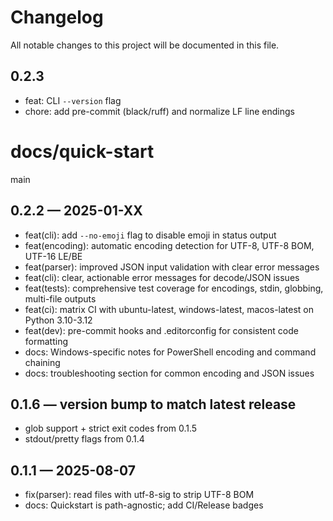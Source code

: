 # Changelog

All notable changes to this project will be documented in this file.

## 0.2.3
- feat: CLI `--version` flag
- chore: add pre-commit (black/ruff) and normalize LF line endings

docs/quick-start
=======

main
## 0.2.2 — 2025-01-XX
- feat(cli): add `--no-emoji` flag to disable emoji in status output
- feat(encoding): automatic encoding detection for UTF-8, UTF-8 BOM, UTF-16 LE/BE
- feat(parser): improved JSON input validation with clear error messages
- feat(cli): clear, actionable error messages for decode/JSON issues
- feat(tests): comprehensive test coverage for encodings, stdin, globbing, multi-file outputs
- feat(ci): matrix CI with ubuntu-latest, windows-latest, macos-latest on Python 3.10-3.12
- feat(dev): pre-commit hooks and .editorconfig for consistent code formatting
- docs: Windows-specific notes for PowerShell encoding and command chaining
- docs: troubleshooting section for common encoding and JSON issues

## 0.1.6 — version bump to match latest release
- glob support + strict exit codes from 0.1.5
- stdout/pretty flags from 0.1.4

## 0.1.1 — 2025-08-07
- fix(parser): read files with utf-8-sig to strip UTF-8 BOM
- docs: Quickstart is path-agnostic; add CI/Release badges
